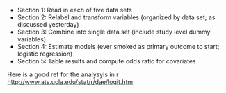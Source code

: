 
* Section 1: Read in each of five data sets
* Section 2: Relabel and transform variables (organized by data set; as discussed yesterday) 
* Section 3: Combine into single data set (include study level dummy variables)
* Section 4: Estimate models (ever smoked as primary outcome to start; logistic regression)
* Section 5: Table results and compute odds ratio for covariates


Here is a good ref for the analysyis in r
http://www.ats.ucla.edu/stat/r/dae/logit.htm

